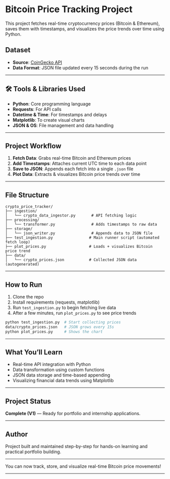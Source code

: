 # Bitcoin Price Tracking Project

This project fetches real-time cryptocurrency prices (Bitcoin & Ethereum), saves them with timestamps, and visualizes the price trends over time using Python.

##  Dataset
- **Source**: [CoinGecko API](https://www.coingecko.com/en/api)
- **Data Format**: JSON file updated every 15 seconds during the run

---

## 🛠 Tools & Libraries Used
- **Python**: Core programming language
- **Requests**: For API calls
- **Datetime & Time**: For timestamps and delays
- **Matplotlib**: To create visual charts
- **JSON & OS**: File management and data handling

---

##  Project Workflow
1. **Fetch Data**: Grabs real-time Bitcoin and Ethereum prices
2. **Add Timestamps**: Attaches current UTC time to each data point
3. **Save to JSON**: Appends each fetch into a single `.json` file
4. **Plot Data**: Extracts & visualizes Bitcoin price trends over time

---

##  File Structure
```
crypto_price_tracker/
├── ingestion/
│   └── crypto_data_ingestor.py       # API fetching logic
├── processing/
│   └── transformer.py                # Adds timestamps to raw data
├── storage/
│   └── json_writer.py                # Appends data to JSON file
├── test_ingestion.py                # Main runner script (automated fetch loop)
├── plot_prices.py                   # Loads + visualizes Bitcoin price trend
├── data/
│   └── crypto_prices.json           # Collected JSON data (autogenerated)
```

---

##  How to Run
1. Clone the repo
2. Install requirements (requests, matplotlib)
3. Run `test_ingestion.py` to begin fetching live data
4. After a few minutes, run `plot_prices.py` to see price trends

```bash
python test_ingestion.py  # Start collecting prices
data/crypto_prices.json   # JSON grows every 15s
python plot_prices.py     # Shows the chart
```

---

##  What You’ll Learn
- Real-time API integration with Python
- Data transformation using custom functions
- JSON data storage and time-based appending
- Visualizing financial data trends using Matplotlib

---

##  Project Status
**Complete (V1)** — Ready for portfolio and internship applications.

---

##  Author
Project built and maintained step-by-step for hands-on learning and practical portfolio building.

---

You can now track, store, and visualize real-time Bitcoin price movements!

---

